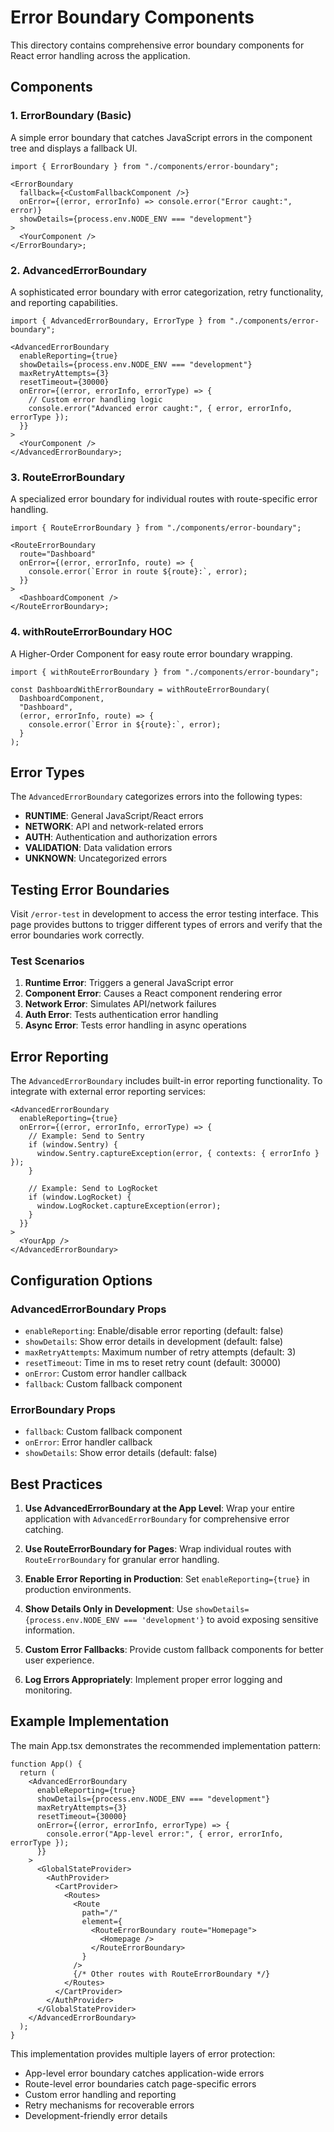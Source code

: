 # Error Boundary Components

This directory contains comprehensive error boundary components for React error handling across the application.

## Components

### 1. ErrorBoundary (Basic)

A simple error boundary that catches JavaScript errors in the component tree and displays a fallback UI.

```tsx
import { ErrorBoundary } from "./components/error-boundary";

<ErrorBoundary
  fallback={<CustomFallbackComponent />}
  onError={(error, errorInfo) => console.error("Error caught:", error)}
  showDetails={process.env.NODE_ENV === "development"}
>
  <YourComponent />
</ErrorBoundary>;
```

### 2. AdvancedErrorBoundary

A sophisticated error boundary with error categorization, retry functionality, and reporting capabilities.

```tsx
import { AdvancedErrorBoundary, ErrorType } from "./components/error-boundary";

<AdvancedErrorBoundary
  enableReporting={true}
  showDetails={process.env.NODE_ENV === "development"}
  maxRetryAttempts={3}
  resetTimeout={30000}
  onError={(error, errorInfo, errorType) => {
    // Custom error handling logic
    console.error("Advanced error caught:", { error, errorInfo, errorType });
  }}
>
  <YourComponent />
</AdvancedErrorBoundary>;
```

### 3. RouteErrorBoundary

A specialized error boundary for individual routes with route-specific error handling.

```tsx
import { RouteErrorBoundary } from "./components/error-boundary";

<RouteErrorBoundary
  route="Dashboard"
  onError={(error, errorInfo, route) => {
    console.error(`Error in route ${route}:`, error);
  }}
>
  <DashboardComponent />
</RouteErrorBoundary>;
```

### 4. withRouteErrorBoundary HOC

A Higher-Order Component for easy route error boundary wrapping.

```tsx
import { withRouteErrorBoundary } from "./components/error-boundary";

const DashboardWithErrorBoundary = withRouteErrorBoundary(
  DashboardComponent,
  "Dashboard",
  (error, errorInfo, route) => {
    console.error(`Error in ${route}:`, error);
  }
);
```

## Error Types

The `AdvancedErrorBoundary` categorizes errors into the following types:

- **RUNTIME**: General JavaScript/React errors
- **NETWORK**: API and network-related errors
- **AUTH**: Authentication and authorization errors
- **VALIDATION**: Data validation errors
- **UNKNOWN**: Uncategorized errors

## Testing Error Boundaries

Visit `/error-test` in development to access the error testing interface. This page provides buttons to trigger different types of errors and verify that the error boundaries work correctly.

### Test Scenarios

1. **Runtime Error**: Triggers a general JavaScript error
2. **Component Error**: Causes a React component rendering error
3. **Network Error**: Simulates API/network failures
4. **Auth Error**: Tests authentication error handling
5. **Async Error**: Tests error handling in async operations

## Error Reporting

The `AdvancedErrorBoundary` includes built-in error reporting functionality. To integrate with external error reporting services:

```tsx
<AdvancedErrorBoundary
  enableReporting={true}
  onError={(error, errorInfo, errorType) => {
    // Example: Send to Sentry
    if (window.Sentry) {
      window.Sentry.captureException(error, { contexts: { errorInfo } });
    }

    // Example: Send to LogRocket
    if (window.LogRocket) {
      window.LogRocket.captureException(error);
    }
  }}
>
  <YourApp />
</AdvancedErrorBoundary>
```

## Configuration Options

### AdvancedErrorBoundary Props

- `enableReporting`: Enable/disable error reporting (default: false)
- `showDetails`: Show error details in development (default: false)
- `maxRetryAttempts`: Maximum number of retry attempts (default: 3)
- `resetTimeout`: Time in ms to reset retry count (default: 30000)
- `onError`: Custom error handler callback
- `fallback`: Custom fallback component

### ErrorBoundary Props

- `fallback`: Custom fallback component
- `onError`: Error handler callback
- `showDetails`: Show error details (default: false)

## Best Practices

1. **Use AdvancedErrorBoundary at the App Level**: Wrap your entire application with `AdvancedErrorBoundary` for comprehensive error catching.

2. **Use RouteErrorBoundary for Pages**: Wrap individual routes with `RouteErrorBoundary` for granular error handling.

3. **Enable Error Reporting in Production**: Set `enableReporting={true}` in production environments.

4. **Show Details Only in Development**: Use `showDetails={process.env.NODE_ENV === 'development'}` to avoid exposing sensitive information.

5. **Custom Error Fallbacks**: Provide custom fallback components for better user experience.

6. **Log Errors Appropriately**: Implement proper error logging and monitoring.

## Example Implementation

The main App.tsx demonstrates the recommended implementation pattern:

```tsx
function App() {
  return (
    <AdvancedErrorBoundary
      enableReporting={true}
      showDetails={process.env.NODE_ENV === "development"}
      maxRetryAttempts={3}
      resetTimeout={30000}
      onError={(error, errorInfo, errorType) => {
        console.error("App-level error:", { error, errorInfo, errorType });
      }}
    >
      <GlobalStateProvider>
        <AuthProvider>
          <CartProvider>
            <Routes>
              <Route
                path="/"
                element={
                  <RouteErrorBoundary route="Homepage">
                    <Homepage />
                  </RouteErrorBoundary>
                }
              />
              {/* Other routes with RouteErrorBoundary */}
            </Routes>
          </CartProvider>
        </AuthProvider>
      </GlobalStateProvider>
    </AdvancedErrorBoundary>
  );
}
```

This implementation provides multiple layers of error protection:

- App-level error boundary catches application-wide errors
- Route-level error boundaries catch page-specific errors
- Custom error handling and reporting
- Retry mechanisms for recoverable errors
- Development-friendly error details
